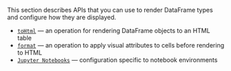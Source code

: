 [//]: # (title: Rendering)

This section describes APIs that you can use to render DataFrame types and configure how they are displayed.

* [`toHtml`](toHTML.md) — an operation for rendering DataFrame objects to an HTML table
* [`format`](format.md) — an operation to apply visual attributes to cells before rendering to HTML
* [`Jupyter Notebooks`](jupyterRendering.md) — configuration specific to notebook environments
